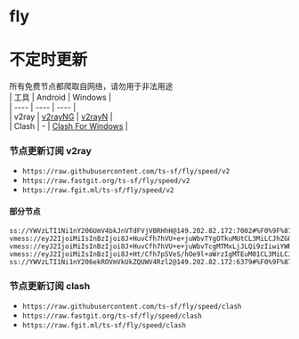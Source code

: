 # fly
# 不定时更新
所有免费节点都爬取自网络，请勿用于非法用途  
|  工具  | Android  | Windows  |  
|  ----  | ----   | ----  |  
| v2ray  | [v2rayNG](https://github.com/2dust/v2rayNG/releases) | [v2rayN](https://github.com/2dust/v2rayN/releases) |  
| Clash  | - | [Clash For Windows](https://github.com/2dust/clashN/releases) | 
  
### 节点更新订阅  v2ray
- `https://raw.githubusercontent.com/ts-sf/fly/speed/v2`  
- `https://raw.fastgit.org/ts-sf/fly/speed/v2`  
- `https://raw.fgit.ml/ts-sf/fly/speed/v2`  
#### 部分节点  
``` 
ss://YWVzLTI1Ni1nY206UmV4bkJnVTdFVjVBRHhH@149.202.82.172:7002#%F0%9F%87%AB%F0%9F%87%B7FR%E6%B3%95%E5%9B%BD%201.8MB%2Fs
vmess://eyJ2IjoiMiIsInBzIjoi8J+HuvCfh7hVU+e+juWbvTYgOTkuMUtCL3MiLCJhZGQiOiIxNzIuNjcuMTk5LjE4NSIsInBvcnQiOiI4MDgwIiwiaWQiOiJiNTUxYWEyMi0yMmFmLTExZWUtYjhkOC1mMjNjOTMyZWI2OGQiLCJhaWQiOiIwIiwic2N5IjoiYXV0byIsIm5ldCI6IndzIiwidHlwZSI6Im5vbmUiLCJob3N0Ijoib2lpY3R3Lnl5ZHNpaS5jb20iLCJwYXRoIjoiLyIsInRscyI6IiIsInNuaSI6IiIsInRlc3RfbmFtZSI6IlVT576O5Zu9NiJ9
vmess://eyJ2IjoiMiIsInBzIjoi8J+HuvCfh7hVU+e+juWbvTcgMTMxLjJLQi9zIiwiYWRkIjoiMTcyLjY3LjE4NS43OSIsInBvcnQiOiI4MDgwIiwiaWQiOiJiNTUxYWEyMi0yMmFmLTExZWUtYjhkOC1mMjNjOTMyZWI2OGQiLCJhaWQiOiIwIiwic2N5IjoiYXV0byIsIm5ldCI6IndzIiwidHlwZSI6Im5vbmUiLCJob3N0Ijoib2lpY3R3Lnl5ZHNpaS5jb20iLCJwYXRoIjoiLyIsInRscyI6IiIsInNuaSI6IiIsInRlc3RfbmFtZSI6IlVT576O5Zu9NyJ9
vmess://eyJ2IjoiMiIsInBzIjoi8J+Ht/Cfh7pSVeS/hOe9l+aWrzIgMTEuM01CL3MiLCJhZGQiOiI5MS4xMDcuMTU5LjQ2IiwicG9ydCI6IjM4Mjg4IiwiaWQiOiI0Y2Y0YmRkMi1lZTA2LTQ2OWItYjkxOS1iODkwMDUyZWU0OGIiLCJhaWQiOiIwIiwic2N5IjoiYXV0byIsIm5ldCI6InRjcCIsInR5cGUiOiJodHRwIiwiaG9zdCI6InNwZWVkdGVzdC5uZXQiLCJwYXRoIjoiL0B2MnJheVJiNiIsInRscyI6IiIsInNuaSI6IiIsInRlc3RfbmFtZSI6IlJV5L+E572X5pavMiJ9
ss://YWVzLTI1Ni1nY206ekROVmVkUkZQUWV4Rzl2@149.202.82.172:6379#%F0%9F%87%AB%F0%9F%87%B7FR%E6%B3%95%E5%9B%BD2%201.8MB%2Fs
```
### 节点更新订阅  clash
- `https://raw.githubusercontent.com/ts-sf/fly/speed/clash`  
- `https://raw.fastgit.org/ts-sf/fly/speed/clash`  
- `https://raw.fgit.ml/ts-sf/fly/speed/clash`  


